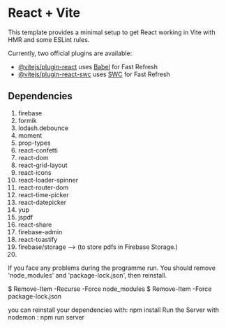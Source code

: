 # React + Vite

This template provides a minimal setup to get React working in Vite with HMR and some ESLint rules.

Currently, two official plugins are available:

- [@vitejs/plugin-react](https://github.com/vitejs/vite-plugin-react/blob/main/packages/plugin-react/README.md) uses [Babel](https://babeljs.io/) for Fast Refresh
- [@vitejs/plugin-react-swc](https://github.com/vitejs/vite-plugin-react-swc) uses [SWC](https://swc.rs/) for Fast Refresh


Dependencies
------------
1. firebase
2. formik
3. lodash.debounce
4. moment
5. prop-types
6. react-confetti
7. react-dom
8. react-grid-layout
9. react-icons
10. react-loader-spinner
11. react-router-dom
12. react-time-picker
13. react-datepicker
14. yup
15. jspdf
16. react-share
17. firebase-admin
18. react-toastify
19. firebase/storage --> (to store pdfs in Firebase Storage.)
20. 

If you face any problems during the programme run. 
  You should remove 'node_modules' and 'package-lock.json', then reinstall. 

$ Remove-Item -Recurse -Force node_modules
$ Remove-Item -Force package-lock.json

you can reinstall your dependencies with: npm install
Run the Server with nodemon : npm run server
